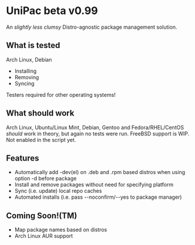# UniPac beta v0.99
An *slightly less clumsy* Distro-agnostic package management solution.

## What is tested
Arch Linux, Debian
- Installing
- Removing
- Syncing

Testers required for other operating systems!

## What should work
Arch Linux, Ubuntu/Linux Mint, Debian, Gentoo and Fedora/RHEL/CentOS *should* work in theory, but again no tests were run.
FreeBSD support is WIP. Not enabled in the script yet.

## Features
- Automatically add -dev(el) on .deb and .rpm based distros when using option -d before package
- Install and remove packages without need for specifying platform
- Sync (i.e. update) local repo caches
- Automated installs (i.e. pass --noconfirm/--yes to package manager)

## Coming Soon!(TM)
- Map package names based on distros
- Arch Linux AUR support

